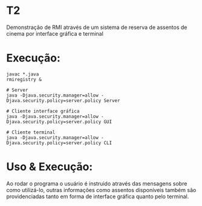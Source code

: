 # T2

Demonstração de RMI através de um sistema de reserva de assentos de cinema por interface gráfica e terminal

# Execução:

```
javac *.java
rmiregistry &

# Server
java -Djava.security.manager=allow -Djava.security.policy=server.policy Server

# Cliente interface gráfica
java -Djava.security.manager=allow -Djava.security.policy=server.policy GUI

# Cliente terminal
java -Djava.security.manager=allow -Djava.security.policy=server.policy CLI
```

# Uso & Execução:

Ao rodar o programa o usuário é instruido através das mensagens sobre como utilizá-lo, outras informações como assentos disponíveis também são providenciadas tanto em forma de interface gráfica quanto pelo terminal.

